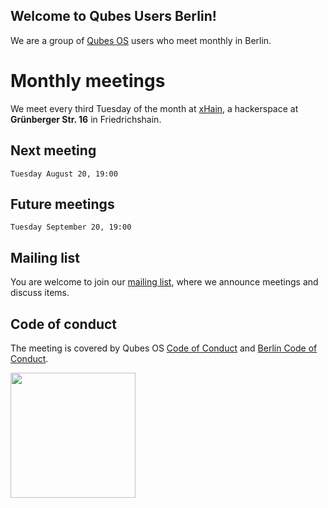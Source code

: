 ## Welcome to Qubes Users Berlin!

We are a group of [Qubes OS](https://www.qubes-os.org) users who meet monthly in Berlin. 

# Monthly meetings

We meet every third Tuesday of the month at [xHain](https://x-hain.de/de/page/calendar/), a hackerspace at **Grünberger Str. 16** in Friedrichshain.

## Next meeting

```
Tuesday August 20, 19:00
```

## Future meetings

```
Tuesday September 20, 19:00
```

## Mailing list

You are welcome to join our [mailing list](https://www.autistici.org/mailman/listinfo/qub), where we announce meetings and discuss items.

## Code of conduct

The meeting is covered by Qubes OS [Code of Conduct](https://qubes-os.org/code-of-conduct) and [Berlin Code of Conduct](https://berlincodeofconduct.org/). 

<img src="https://github.com/QubesOS/qubes-attachment/raw/master/icons/qubes-community-event/qubes-community-event.png" align="center" width="200">
